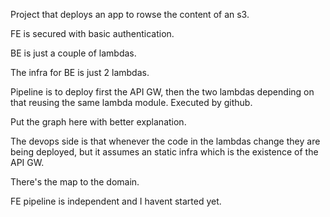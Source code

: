 Project that deploys an app to rowse the content of an s3.

FE is secured with basic authentication.

BE is just a couple of lambdas.

The infra for BE is just 2 lambdas.

Pipeline is to deploy first the API GW, then the two lambdas depending on that
reusing the same lambda module. Executed by github.

Put the graph here with better explanation.

The devops side is that whenever the code in the lambdas change they are being
deployed, but it assumes an static infra which is the existence of the API GW.

There's the map to the domain.


FE pipeline is independent and I havent started yet.




